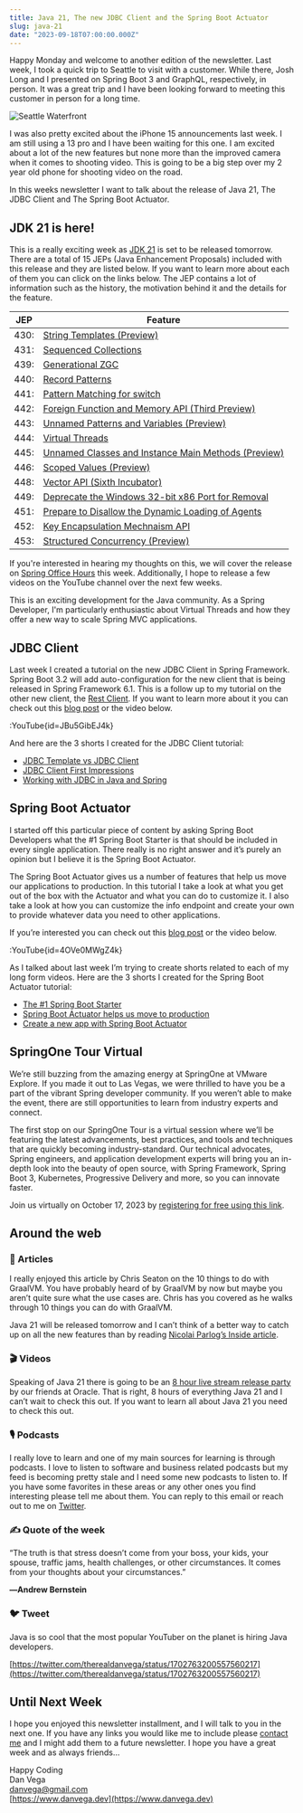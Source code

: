 ```yaml
---
title: Java 21, The new JDBC Client and the Spring Boot Actuator
slug: java-21
date: "2023-09-18T07:00:00.000Z"
---
```


Happy Monday and welcome to another edition of the newsletter. Last week, I took a quick trip to Seattle to visit with a customer. While there, Josh Long and I presented on Spring Boot 3 and GraphQL, respectively, in person. It was a great trip and I have been looking forward to meeting this customer in person for a long time.

![Seattle Waterfront](/images/newsletter/2023/09/18/seattle_waterfront.jpeg)

I was also pretty excited about the iPhone 15 announcements last week. I am still using a 13 pro and I have been waiting for this one. I am excited about a lot of the new features but none more than the improved camera when it comes to shooting video. This is going to be a big step over my 2 year old phone for shooting video on the road.

In this weeks newsletter I want to talk about the release of Java 21, The JDBC Client and The Spring Boot Actuator.

## JDK 21 is here!

This is a really exciting week as [JDK 21](https://openjdk.org/projects/jdk/21/) is set to be released tomorrow. There are a total of 15 JEPs (Java Enhancement Proposals) included with this release and they are listed below. If you want to learn more about each of them you can click on the links below. The JEP contains a lot of information such as the history, the motivation behind it and the details for the feature.

| **JEP** | **Feature** |
| --- | --- |
| 430: | [String Templates (Preview)](https://openjdk.org/jeps/430) |
| 431: | [Sequenced Collections](https://openjdk.org/jeps/431) |
| 439: | [Generational ZGC](https://openjdk.org/jeps/439) |
| 440: | [Record Patterns](https://openjdk.org/jeps/440) |
| 441: | [Pattern Matching for switch](https://openjdk.org/jeps/441) |
| 442: | [Foreign Function and Memory API (Third Preview)](https://openjdk.org/jeps/442) |
| 443: | [Unnamed Patterns and Variables (Preview)](https://openjdk.org/jeps/443) |
| 444: | [Virtual Threads](https://openjdk.org/jeps/444) |
| 445: | [Unnamed Classes and Instance Main Methods (Preview)](https://openjdk.org/jeps/445) |
| 446: | [Scoped Values (Preview)](https://openjdk.org/jeps/446) |
| 448: | [Vector API (Sixth Incubator)](https://openjdk.org/jeps/448) |
| 449: | [Deprecate the Windows 32-bit x86 Port for Removal](https://openjdk.org/jeps/449) |
| 451: | [Prepare to Disallow the Dynamic Loading of Agents](https://openjdk.org/jeps/451) |
| 452: | [Key Encapsulation Mechnaism API](https://openjdk.org/jeps/452) |
| 453: | [Structured Concurrency (Preview)](https://openjdk.org/jeps/453) |


If you're interested in hearing my thoughts on this, we will cover the release on [Spring Office Hours](https://www.youtube.com/watch?v=TAliLDYe20M) this week. Additionally, I hope to release a few videos on the YouTube channel over the next few weeks.

This is an exciting development for the Java community. As a Spring Developer, I'm particularly enthusiastic about Virtual Threads and how they offer a new way to scale Spring MVC applications.

## JDBC Client

Last week I created a tutorial on the new JDBC Client in Spring Framework. Spring Boot 3.2 will add auto-configuration for the new client that is being released in Spring Framework 6.1. This is a follow up to my tutorial on the other new client, the [Rest Client](https://www.danvega.dev/blog/2023/09/08/rest-client-first-look/). If you want to learn more about it you can check out this [blog post](https://www.danvega.dev/blog/2023/09/11/spring-jdbc-client/) or the video below.

:YouTube{id=JBu5GibEJ4k}

And here are the 3 shorts I created for the JDBC Client tutorial:

- [JDBC Template vs JDBC Client](https://youtube.com/shorts/Sv0-b5rsw08?feature=share)
- [JDBC Client First Impressions](https://youtube.com/shorts/66O-PSw25fU?feature=share)
- [Working with JDBC in Java and Spring](https://youtube.com/shorts/IYi2hHpO9W8?feature=share)

## Spring Boot Actuator

I started off this particular piece of content by asking Spring Boot Developers what the #1 Spring Boot Starter is that should be included in every single application. There really is no right answer and it’s purely an opinion but I believe it is the Spring Boot Actuator.

The Spring Boot Actuator gives us a number of features that help us move our applications to production. In this tutorial I take a look at what you get out of the box with the Actuator and what you can do to customize it. I also take a look at how you can customize the info endpoint and create your own to provide whatever data you need to other applications.

If you’re interested you can check out this [blog post](https://www.danvega.dev/blog/2023/09/17/spring-boot-actuator/) or the video below.

:YouTube{id=4OVe0MWgZ4k}

As I talked about last week I’m trying to create shorts related to each of my long form videos. Here are the 3 shorts I created for the Spring Boot Actuator tutorial:

- [The #1 Spring Boot Starter](https://youtube.com/shorts/1otiGkwk76s?feature=share)
- [Spring Boot Actuator helps us move to production](https://youtube.com/shorts/PLuqBHzciT4?feature=share)
- [Create a new app with Spring Boot Actuator](https://youtube.com/shorts/LCqIQ5YorgI?feature=share)

## SpringOne Tour Virtual

We’re still buzzing from the amazing energy at SpringOne at VMware Explore. If you made it out to Las Vegas, we were thrilled to have you be a part of the vibrant Spring developer community. If you weren’t able to make the event, there are still opportunities to learn from industry experts and connect.

The first stop on our SpringOne Tour is a virtual session where we’ll be featuring the latest advancements, best practices, and tools and techniques that are quickly becoming industry-standard. Our technical advocates, Spring engineers, and application development experts will bring you an in-depth look into the beauty of open source, with Spring Framework, Spring Boot 3, Kubernetes, Progressive Delivery and more, so you can innovate faster.

Join us virtually on October 17, 2023 by [registering for free using this link](https://springonetour.io/).

## Around the web

### 📝 Articles

I really enjoyed this article by Chris Seaton on the 10 things to do with GraalVM. You have probably heard of by GraalVM by now but maybe you aren’t quite sure what the use cases are. Chris has you covered as he walks through 10 things you can do with GraalVM.

Java 21 will be released tomorrow and I can’t think of a better way to catch up on all the new features than by reading [Nicolai Parlog’s Inside article](https://blogs.oracle.com/javamagazine/post/java-inside-21-features).

### 🎬 Videos

Speaking of Java 21 there is going to be an [8 hour live stream release party](https://dev.java/community/java-21-launch/) by our friends at Oracle. That is right, 8 hours of everything Java 21 and I can’t wait to check this out. If you want to learn all about Java 21 you need to check this out.

### 🎙 Podcasts

I really love to learn and one of my main sources for learning is through podcasts. I love to listen to software and business related podcasts but my feed is becoming pretty stale and I need some new podcasts to listen to. If you have some favorites in these areas or any other ones you find interesting please tell me about them. You can reply to this email or reach out to me on [Twitter](https://twitter.com/therealdanvega).

### ✍️ Quote of the week

“The truth is that stress doesn’t come from your boss, your kids, your spouse, traffic jams, health challenges, or other circumstances. It comes from your thoughts about your circumstances.”

**―Andrew Bernstein**

### 🐦 Tweet

Java is so cool that the most popular YouTuber on the planet is hiring Java developers.

[https://twitter.com/therealdanvega/status/1702763200557560217](https://twitter.com/therealdanvega/status/1702763200557560217)

## Until Next Week

I hope you enjoyed this newsletter installment, and I will talk to you in the next one. If you have any links you would like me to include please [contact me](http://twitter.com/therealdanvega) and I might add them to a future newsletter. I hope you have a great week and as always friends...

Happy Coding<br/>
Dan Vega<br/>
danvega@gmail.com<br/>
[https://www.danvega.dev](https://www.danvega.dev)
